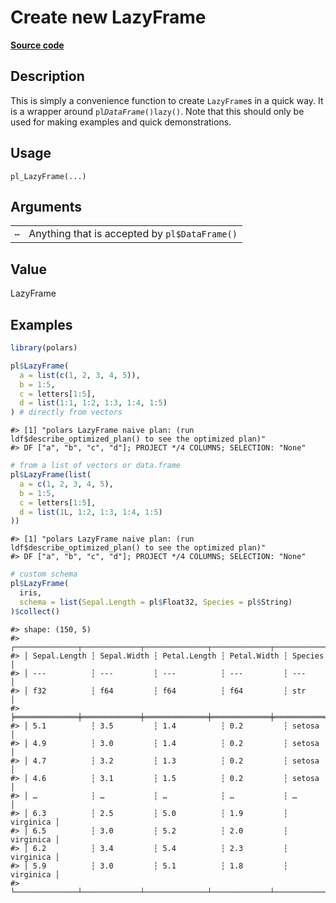 
# Create new LazyFrame

[**Source code**](https://github.com/pola-rs/r-polars/tree/0580dbe189881934960c63979bf59fc3448a21dc/R/lazyframe__lazy.R#L149)

## Description

This is simply a convenience function to create <code>LazyFrame</code>s
in a quick way. It is a wrapper around
<code>pl$DataFrame()$lazy()</code>. Note that this should only be used
for making examples and quick demonstrations.

## Usage

<pre><code class='language-R'>pl_LazyFrame(...)
</code></pre>

## Arguments

<table>
<tr>
<td style="white-space: nowrap; font-family: monospace; vertical-align: top">
<code id="pl_LazyFrame_:_...">…</code>
</td>
<td>
Anything that is accepted by <code>pl$DataFrame()</code>
</td>
</tr>
</table>

## Value

LazyFrame

## Examples

``` r
library(polars)

pl$LazyFrame(
  a = list(c(1, 2, 3, 4, 5)),
  b = 1:5,
  c = letters[1:5],
  d = list(1:1, 1:2, 1:3, 1:4, 1:5)
) # directly from vectors
```

    #> [1] "polars LazyFrame naive plan: (run ldf$describe_optimized_plan() to see the optimized plan)"
    #> DF ["a", "b", "c", "d"]; PROJECT */4 COLUMNS; SELECTION: "None"

``` r
# from a list of vectors or data.frame
pl$LazyFrame(list(
  a = c(1, 2, 3, 4, 5),
  b = 1:5,
  c = letters[1:5],
  d = list(1L, 1:2, 1:3, 1:4, 1:5)
))
```

    #> [1] "polars LazyFrame naive plan: (run ldf$describe_optimized_plan() to see the optimized plan)"
    #> DF ["a", "b", "c", "d"]; PROJECT */4 COLUMNS; SELECTION: "None"

``` r
# custom schema
pl$LazyFrame(
  iris,
  schema = list(Sepal.Length = pl$Float32, Species = pl$String)
)$collect()
```

    #> shape: (150, 5)
    #> ┌──────────────┬─────────────┬──────────────┬─────────────┬───────────┐
    #> │ Sepal.Length ┆ Sepal.Width ┆ Petal.Length ┆ Petal.Width ┆ Species   │
    #> │ ---          ┆ ---         ┆ ---          ┆ ---         ┆ ---       │
    #> │ f32          ┆ f64         ┆ f64          ┆ f64         ┆ str       │
    #> ╞══════════════╪═════════════╪══════════════╪═════════════╪═══════════╡
    #> │ 5.1          ┆ 3.5         ┆ 1.4          ┆ 0.2         ┆ setosa    │
    #> │ 4.9          ┆ 3.0         ┆ 1.4          ┆ 0.2         ┆ setosa    │
    #> │ 4.7          ┆ 3.2         ┆ 1.3          ┆ 0.2         ┆ setosa    │
    #> │ 4.6          ┆ 3.1         ┆ 1.5          ┆ 0.2         ┆ setosa    │
    #> │ …            ┆ …           ┆ …            ┆ …           ┆ …         │
    #> │ 6.3          ┆ 2.5         ┆ 5.0          ┆ 1.9         ┆ virginica │
    #> │ 6.5          ┆ 3.0         ┆ 5.2          ┆ 2.0         ┆ virginica │
    #> │ 6.2          ┆ 3.4         ┆ 5.4          ┆ 2.3         ┆ virginica │
    #> │ 5.9          ┆ 3.0         ┆ 5.1          ┆ 1.8         ┆ virginica │
    #> └──────────────┴─────────────┴──────────────┴─────────────┴───────────┘
